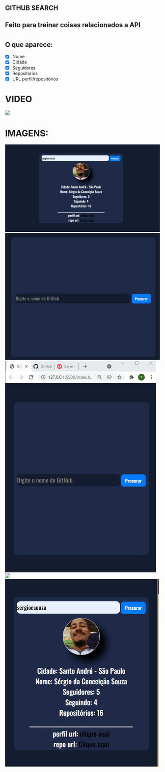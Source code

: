 ## GITHUB SEARCH


## Feito para treinar coisas relacionados a API

#


## O que aparece:
- [x] Nome
- [x] Cidade
- [x] Seguidores
- [x] Repositórios
- [x] URL perfil/repositórios

# VIDEO
![](MEDIA/video.gif)

# IMAGENS:

![](MEDIA/desk.png)
![](MEDIA/desktop.png)
![](MEDIA/desktop-2.png)
![](MEDIA/mobile.png)
![](MEDIA/mobile2.png)
